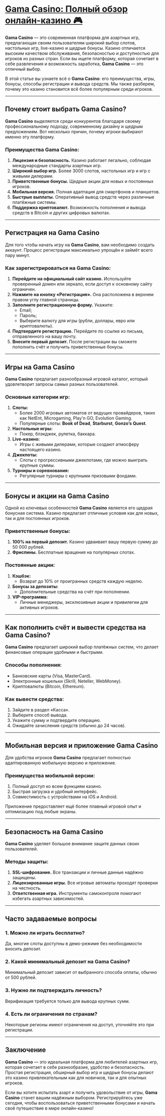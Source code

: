 # [Gama Casino: Полный обзор онлайн-казино 🎮](https://brandplay.link/RD52jZbL)

**Gama Casino** — это современная платформа для азартных игр, предлагающая своим пользователям широкий выбор слотов, настольных игр, live-казино и щедрые бонусы. Казино отличается высоким качеством обслуживания, безопасностью и доступностью для игроков из разных стран. Если вы ищете платформу, которая сочетает в себе развлечения и возможность заработка, **Gama Casino** — это отличный выбор.

В этой статье вы узнаете всё о **Gama Casino**: его преимущества, игры, бонусы, способы регистрации и вывода средств. Мы также разберем, почему это казино становится всё более популярным среди игроков.

***

## Почему стоит выбрать Gama Casino?

**Gama Casino** выделяется среди конкурентов благодаря своему профессиональному подходу, современному дизайну и щедрым предложениям. Вот несколько причин, почему игроки выбирают именно эту платформу.

### Преимущества Gama Casino:

1. **Лицензия и безопасность.**
   Казино работает легально, соблюдая международные стандарты азартных игр.
2. **Широкий выбор игр.**
   Более 3000 слотов, настольных игр и игр с живыми дилерами.
3. **Приветственные бонусы.**
   Щедрые акции для новых и постоянных игроков.
4. **Мобильная версия.**
   Полная адаптация для смартфонов и планшетов.
5. **Быстрые выплаты.**
   Оперативный вывод средств через различные платёжные системы.
6. **Поддержка криптовалют.**
   Возможность пополнения и вывода средств в Bitcoin и других цифровых валютах.

***

## Регистрация на Gama Casino

Для того чтобы начать игру на **Gama Casino**, вам необходимо создать аккаунт. Процесс регистрации максимально упрощён и займёт всего пару минут.

### Как зарегистрироваться на Gama Casino:

1. **Перейдите на официальный сайт казино.**
   Используйте проверенный домен или зеркало, если доступ к основному сайту ограничен.
2. **Нажмите на кнопку «Регистрация».**
   Она расположена в верхнем правом углу главной страницы.
3. **Заполните регистрационную форму.**
   Укажите:
   * Email;
   * Пароль;
   * Выберите валюту для игры (рубли, доллары, евро или криптовалюты).
4. **Подтвердите регистрацию.**
   Перейдите по ссылке из письма, отправленного на вашу почту.
5. **Внесите первый депозит.**
   После регистрации вы сможете пополнить счёт и получить приветственные бонусы.

***

## Игры на Gama Casino

**Gama Casino** предлагает разнообразный игровой каталог, который удовлетворит запросы самых разных пользователей.

### Основные категории игр:

1. **Слоты:**
   * Более 2000 игровых автоматов от ведущих провайдеров, таких как NetEnt, Microgaming, Play'n GO, Evolution Gaming.
   * Популярные слоты: **Book of Dead**, **Starburst**, **Gonzo’s Quest**.
2. **Настольные игры:**
   * Покер, блэкджек, рулетка, баккара.
3. **Live-казино:**
   * Игры с живыми дилерами, которые создают атмосферу настоящего казино.
4. **Джекпоты:**
   * Слоты с прогрессивными джекпотами, где можно выиграть крупные суммы.
5. **Турниры и соревнования:**
   * Регулярные турниры с крупными призовыми фондами.

***

## Бонусы и акции на Gama Casino

Одной из ключевых особенностей **Gama Casino** является его щедрая бонусная система. Казино предлагает отличные условия как для новых, так и для постоянных игроков.

### Приветственные бонусы:

1. **100% на первый депозит.**
   Казино удваивает вашу первую сумму до 50 000 рублей.
2. **Фриспины.**
   Бесплатные вращения на популярных слотах.

### Постоянные акции:

1. **Кэшбэк:**
   * Возврат до 10% от проигранных средств каждую неделю.
2. **Бонусы за депозиты:**
   * Дополнительные средства на счёт при пополнении.
3. **VIP-программа:**
   * Личные менеджеры, эксклюзивные акции и привилегии для активных игроков.

***

## Как пополнить счёт и вывести средства на Gama Casino?

**Gama Casino** предлагает широкий выбор платёжных систем, что делает финансовые операции удобными и быстрыми.

### Способы пополнения:

* Банковские карты (Visa, MasterCard).
* Электронные кошельки (Skrill, Neteller, WebMoney).
* Криптовалюты (Bitcoin, Ethereum).

### Как вывести средства:

1. Зайдите в раздел «Касса».
2. Выберите способ вывода.
3. Укажите сумму и подтвердите операцию.
4. Ожидайте зачисления средств (обычно до 24 часов).

***

## Мобильная версия и приложение Gama Casino

Для удобства игроков **Gama Casino** предлагает полностью адаптированную мобильную версию и приложение.

### Преимущества мобильной версии:

1. Полный доступ ко всем функциям казино.
2. Быстрая загрузка и удобный интерфейс.
3. Совместимость с устройствами на iOS и Android.

Приложение предоставляет ещё более плавный игровой опыт и оптимизацию под любые экраны.

***

## Безопасность на Gama Casino

**Gama Casino** уделяет большое внимание защите данных своих пользователей.

### Методы защиты:

1. **SSL-шифрование.**
   Все транзакции и личные данные надёжно защищены.
2. **Лицензированные игры.**
   Все игровые автоматы проходят проверки на честность.
3. **Ответственная игра.**
   Инструменты самоконтроля помогают избегать азартных зависимостей.

***

## Часто задаваемые вопросы

### 1. Можно ли играть бесплатно?

Да, многие слоты доступны в демо-режиме без необходимости вносить депозит.

### 2. Какой минимальный депозит на Gama Casino?

Минимальный депозит зависит от выбранного способа оплаты, обычно от 500 рублей.

### 3. Нужно ли подтверждать личность?

Верификация требуется только для вывода крупных сумм.

### 4. Есть ли ограничения по странам?

Некоторые регионы имеют ограничения на доступ, уточняйте это при регистрации.

***

## Заключение

**Gama Casino** — это идеальная платформа для любителей азартных игр, которая сочетает в себе разнообразие, удобство и безопасность. Простая регистрация, обширный выбор игр и щедрые бонусы делают это казино привлекательным как для новичков, так и для опытных игроков.

Если вы хотите испытать азарт и получить удовольствие от игры, **Gama Casino** станет вашим надёжным выбором. Регистрируйтесь уже сегодня, чтобы воспользоваться приветственными бонусами и начать своё путешествие в мире онлайн-казино!
